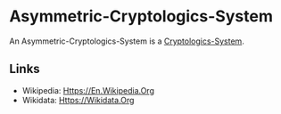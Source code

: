 # Asymmetric-Cryptologics-System

An Asymmetric-Cryptologics-System is a [Cryptologics-System](13300001.md).

## Links

- Wikipedia: [Https://En.Wikipedia.Org](https://en.wikipedia.org/wiki/Public-key_cryptography)
- Wikidata: [Https://Wikidata.Org](https://wikidata.org/wiki/Q201339)

